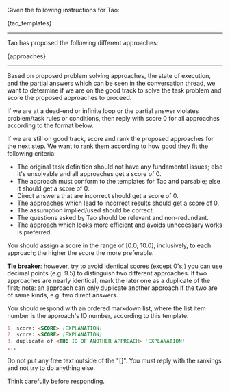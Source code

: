Given the following instructions for Tao:

{tao_templates}

---

Tao has proposed the following different approaches:

{approaches}

---

Based on proposed problem solving approaches, the state of execution, and the partial answers which can be seen in
the conversation thread, we want to determine if we are on the good track to solve the task problem and score 
the proposed approaches to proceed.

If we are at a dead-end or infinite loop or the partial answer violates problem/task rules or conditions, then 
reply with score 0 for all approaches according to the format below.

If we are still on good track, score and rank the proposed approaches for the next step.
We want to rank them according to how good they fit the following criteria:

* The original task definition should not have any fundamental issues; else it's unsolvable and all approaches get a 
  score of 0.
* The approach must conform to the templates for Tao and parsable; else it should get a score of 0.
* Direct answers that are incorrect should get a score of 0.
* The approaches which lead to incorrect results should get a score of 0.
* The assumption implied/used should be correct.
* The questions asked by Tao should be relevant and non-redundant.
* The approach which looks more efficient and avoids unnecessary works is preferred.

You should assign a score in the range of [0.0, 10.0], inclusively, to each approach; the higher the score the more 
preferable.

**Tie breaker**: however, try to avoid identical scores (except 0's;) you can use decimal points (e.g. 9.5) to 
distinguish two different approaches. If two approaches are nearly identical, mark the later one as a duplicate of 
the first; note: an approach can only duplicate another approach if the two are of same kinds, e.g. two direct answers.

You should respond with an ordered markdown list, where the list item number is the approach's ID number, according to 
this template:

```markdown
1. score: <SCORE> [EXPLANATION]
2. score: <SCORE> [EXPLANATION]
3. duplicate of <THE ID OF ANOTHER APPROACH> [EXPLANATION]
...
```

Do not put any free text outside of the "[]". You must reply with the rankings and not try to do anything else.

Think carefully before responding.



